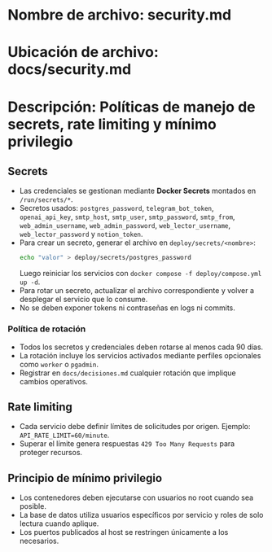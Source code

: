 # Nombre de archivo: security.md
# Ubicación de archivo: docs/security.md
# Descripción: Políticas de manejo de secrets, rate limiting y mínimo privilegio

## Secrets

- Las credenciales se gestionan mediante **Docker Secrets** montados en `/run/secrets/*`.
- Secretos usados: `postgres_password`, `telegram_bot_token`, `openai_api_key`, `smtp_host`, `smtp_user`, `smtp_password`, `smtp_from`, `web_admin_username`, `web_admin_password`, `web_lector_username`, `web_lector_password` y `notion_token`.
- Para crear un secreto, generar el archivo en `deploy/secrets/<nombre>`:
  ```bash
  echo "valor" > deploy/secrets/postgres_password
  ```
  Luego reiniciar los servicios con `docker compose -f deploy/compose.yml up -d`.
- Para rotar un secreto, actualizar el archivo correspondiente y volver a desplegar el servicio que lo consume.
- No se deben exponer tokens ni contraseñas en logs ni commits.

### Política de rotación

- Todos los secretos y credenciales deben rotarse al menos cada 90 días.
- La rotación incluye los servicios activados mediante perfiles opcionales como `worker` o `pgadmin`.
- Registrar en `docs/decisiones.md` cualquier rotación que implique cambios operativos.

## Rate limiting

- Cada servicio debe definir límites de solicitudes por origen. Ejemplo: `API_RATE_LIMIT=60/minute`.
- Superar el límite genera respuestas `429 Too Many Requests` para proteger recursos.

## Principio de mínimo privilegio

- Los contenedores deben ejecutarse con usuarios no root cuando sea posible.
- La base de datos utiliza usuarios específicos por servicio y roles de solo lectura cuando aplique.
- Los puertos publicados al host se restringen únicamente a los necesarios.
